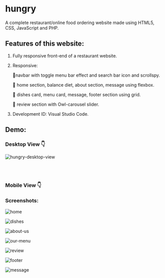 <h1>hungry</h1>

A complete restaurant/online food ordering website made using HTML5, CSS, JavaScript and PHP. 

## Features of this website:
1) Fully responsive front-end of a restaurant website.
2) Responsive:

      🔸️navbar with toggle menu bar effect and search bar icon and scrollspy.

      🔸️ home section, balance diet, about section, message using flexbox.

      🔸️ dishes card, menu card, message, footer section using grid.

      🔸️ review section with Owl-carousel slider.

3) Development ID: Visual Studio Code. 

## Demo:
### Desktop View 👇

![hungry-desktop-view](https://user-images.githubusercontent.com/88545150/147448888-70a585fe-ab98-4f33-9cef-71fce54daee4.gif)


<br></br>
### Mobile View 👇


### Screenshots:
![home](https://user-images.githubusercontent.com/88545150/147453124-312eb83c-51fc-4302-99a8-b4a7c6958cfb.png)

![dishes](https://user-images.githubusercontent.com/88545150/147453499-4790c44d-c874-4c26-9f27-63f220f5fa19.png)

![about-us](https://user-images.githubusercontent.com/88545150/147453693-5ab1738c-73fb-43f5-ab2f-cbe23b641009.png)

![our-menu](https://user-images.githubusercontent.com/88545150/147453819-822dc307-ee92-4569-b600-896e963adea3.png)

![review](https://user-images.githubusercontent.com/88545150/147453888-9a2a0b26-c36f-40e9-b5a2-1de322aad79a.png)

![footer](https://user-images.githubusercontent.com/88545150/147453913-46c7a845-d4c8-4877-ab3a-7a9aea0b9f8b.png)

![message](https://user-images.githubusercontent.com/88545150/147453920-24f68511-eb16-458f-b147-86c702c4e358.png)






